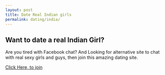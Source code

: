 ```yaml
---
layout: post
title: Date Real Indian girls
permalink: dating/india/
---
```

<div class="jumbotron">
  <h2>Want to date a real Indian Girl?</h2>
  <p> Are you tired with Facebook chat? And Looking for alternative site to chat with real sexy girls and guys, then join this amazing dating site.</p>
  <p><a class="btn btn-primary btn-lg" href="http://goo.gl/grxE7j" role="button"> Click Here, to join </a></p>
  </center>
</div>


